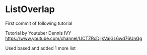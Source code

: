 # ListOverlap
First commit of following tutorial

Tutorial by Youtuber Dennis IVY https://www.youtube.com/channel/UCTZRcDjjkVajGL6wd76UnGg


Used based and added 1 more list
